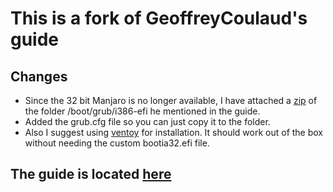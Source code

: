 # This is a fork of GeoffreyCoulaud's guide
## Changes

* Since the 32 bit Manjaro is no longer available, I have attached a [zip](./i386-efi.zip) of the folder /boot/grub/i386-efi he mentioned in the guide.
* Added the grub.cfg file so you can just copy it to the folder.
* Also I suggest using [ventoy](https://www.ventoy.net) for installation. It should work out of the box without needing the custom bootia32.efi file.

## The guide is located [here](./manjaro-t100ta.md)
